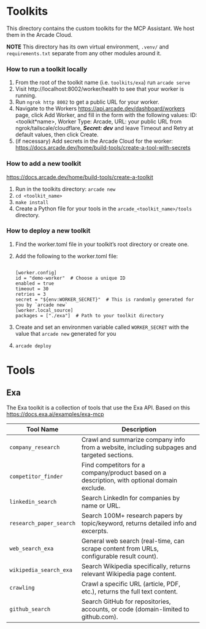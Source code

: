 # Toolkits

This directory contains the custom toolkits for the MCP Assistant. We host them in the Arcade Cloud.

**NOTE** This directory has its own virtual environment, `.venv/` and `requirements.txt` separate from any other modules around it. 

### How to run a toolkit locally

1. From the root of the toolkit name (i.e. `toolkits/exa`) run `arcade serve`
2. Visit http://localhost:8002/worker/health to see that your worker is running.
3. Run `ngrok http 8002` to get a public URL for your worker.
4. Navigate to the Workers https://api.arcade.dev/dashboard/workers page, click Add Worker, and fill in the form with the following values: ID: <toolkit\*name>, Worker Type: Arcade, URL: your public URL from ngrok/tailscale/cloudflare, **_Secret: dev_** and leave Timeout and Retry at default values, then click Create.
5. (if necessary) Add secrets in the Arcade Cloud for the worker: https://docs.arcade.dev/home/build-tools/create-a-tool-with-secrets

### How to add a new toolkit

https://docs.arcade.dev/home/build-tools/create-a-toolkit

1. Run in the toolkits directory: `arcade new`
2. `cd <toolkit_name>`
3. `make install`
4. Create a Python file for your tools in the `arcade_<toolkit_name>/tools` directory.

### How to deploy a new toolkit

1. Find the worker.toml file in your toolkit’s root directory or create one.
2. Add the following to the worker.toml file:

   ```[[worker]]

   [worker.config]
   id = "demo-worker"  # Choose a unique ID
   enabled = true
   timeout = 30
   retries = 3
   secret = "${env:WORKER_SECRET}"  # This is randomly generated for you by `arcade new`
   [worker.local_source]
   packages = ["./exa"]  # Path to your toolkit directory
   ```
3. Create and set an environmen variable called `WORKER_SECRET` with the value that `arcade new` generated for you
4. `arcade deploy`

# Tools

## Exa

The Exa toolkit is a collection of tools that use the Exa API. Based on this https://docs.exa.ai/examples/exa-mcp

| Tool Name               | Description                                                                                  |
| ----------------------- | -------------------------------------------------------------------------------------------- |
| `company_research`      | Crawl and summarize company info from a website, including subpages and targeted sections.   |
| `competitor_finder`     | Find competitors for a company/product based on a description, with optional domain exclude. |
| `linkedin_search`       | Search LinkedIn for companies by name or URL.                                                |
| `research_paper_search` | Search 100M+ research papers by topic/keyword, returns detailed info and excerpts.           |
| `web_search_exa`        | General web search (real-time, can scrape content from URLs, configurable result count).     |
| `wikipedia_search_exa`  | Search Wikipedia specifically, returns relevant Wikipedia page content.                      |
| `crawling`              | Crawl a specific URL (article, PDF, etc.), returns the full text content.                    |
| `github_search`         | Search GitHub for repositories, accounts, or code (domain-limited to github.com).            |
